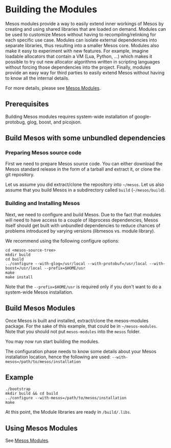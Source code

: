 # Building the Modules

Mesos modules provide a way to easily extend inner workings of Mesos by creating
and using shared libraries that are loaded on demand. Modules can be used to
customize Mesos without having to recompiling/relinking for each specific use
case. Modules can isolate external dependencies into separate libraries, thus
resulting into a smaller Mesos core. Modules also make it easy to experiment
with new features. For example, imagine loadable allocators that contain a VM
(Lua, Python, …) which makes it possible to try out new allocator algorithms
written in scripting languages without forcing those dependencies into the
project. Finally, modules provide an easy way for third parties to easily extend
Mesos without having to know all the internal details.

For more details, please see
[Mesos Modules](http://mesos.apache.org/documentation/latest/modules/).


## Prerequisites

Building Mesos modules requires system-wide installation of google-protobug,
glog, boost, and picojson.

## Build Mesos with some unbundled dependencies

### Preparing Mesos source code
First we need to prepare Mesos source code.  You can either download the Mesos
standard release in the form of a tarball and extract it, or clone the git
repository.

Let us assume you did extract/clone
the repository into `~/mesos`. Let us also assume that you build Mesos in a
subdirectory
called `build` (`~/mesos/build`).

### Building and Installing Mesos
Next, we need to configure and build Mesos.
Due to the fact that modules will need to have access to a couple of libprocess
dependencies, Mesos itself should get built with unbundled dependencies to
reduce chances of problems introduced by varying versions (libmesos vs. module
library).

We recommend using the following configure options:

```
cd <mesos-source-tree>
mkdir build
cd build
../configure --with-glog=/usr/local --with-protobuf=/usr/local --with-boost=/usr/local --prefix=$HOME/usr
make
make install
```

Note that the `--prefix=$HOME/usr` is required only if you don't want to do a system-wide Mesos installation.

## Build Mesos Modules

Once Mesos is built and installed, extract/clone the mesos-modules package. For the sake of this
example, that could be in `~/mesos-modules`. Note that you should not put
`mesos-modules` into the `mesos` folder.

You may now run start building the modules.

The configuration phase needs to know some details about your Mesos installation
location, hence the following are used:
`--with-mesos=/path/to/mesos/installation`

## Example
```
./bootstrap
mkdir build && cd build
../configure --with-mesos=/path/to/mesos/installation
make
```

At this point, the Module libraries are ready in `/build/.libs`.

## Using Mesos Modules
See [Mesos Modules](http://mesos.apache.org/documentation/latest/modules/).
